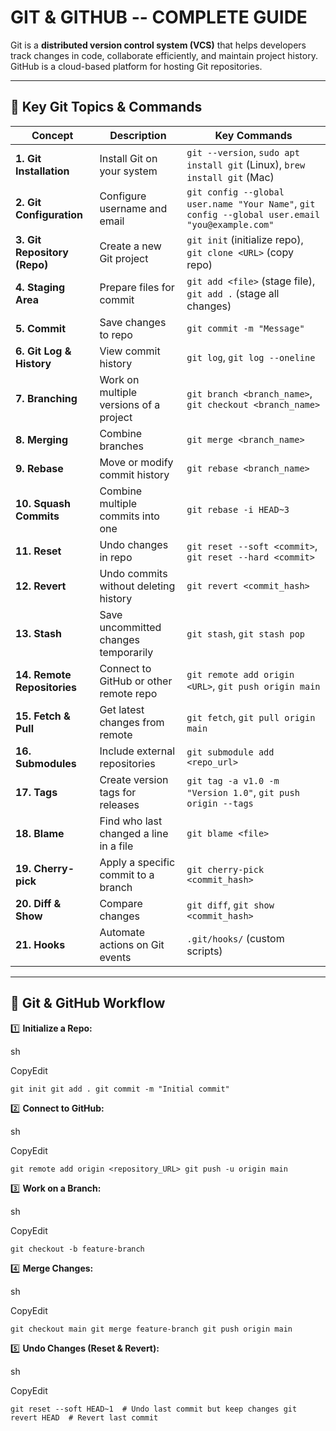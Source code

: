 **GIT & GITHUB -- COMPLETE GUIDE**
=================================

Git is a **distributed version control system (VCS)** that helps developers track changes in code, collaborate efficiently, and maintain project history. GitHub is a cloud-based platform for hosting Git repositories.

* * * * *

**🔹 Key Git Topics & Commands**
--------------------------------

| **Concept** | **Description** | **Key Commands** |
| --- | --- | --- |
| **1\. Git Installation** | Install Git on your system | `git --version`, `sudo apt install git` (Linux), `brew install git` (Mac) |
| **2\. Git Configuration** | Configure username and email | `git config --global user.name "Your Name"`, `git config --global user.email "you@example.com"` |
| **3\. Git Repository (Repo)** | Create a new Git project | `git init` (initialize repo), `git clone <URL>` (copy repo) |
| **4\. Staging Area** | Prepare files for commit | `git add <file>` (stage file), `git add .` (stage all changes) |
| **5\. Commit** | Save changes to repo | `git commit -m "Message"` |
| **6\. Git Log & History** | View commit history | `git log`, `git log --oneline` |
| **7\. Branching** | Work on multiple versions of a project | `git branch <branch_name>`, `git checkout <branch_name>` |
| **8\. Merging** | Combine branches | `git merge <branch_name>` |
| **9\. Rebase** | Move or modify commit history | `git rebase <branch_name>` |
| **10\. Squash Commits** | Combine multiple commits into one | `git rebase -i HEAD~3` |
| **11\. Reset** | Undo changes in repo | `git reset --soft <commit>`, `git reset --hard <commit>` |
| **12\. Revert** | Undo commits without deleting history | `git revert <commit_hash>` |
| **13\. Stash** | Save uncommitted changes temporarily | `git stash`, `git stash pop` |
| **14\. Remote Repositories** | Connect to GitHub or other remote repo | `git remote add origin <URL>`, `git push origin main` |
| **15\. Fetch & Pull** | Get latest changes from remote | `git fetch`, `git pull origin main` |
| **16\. Submodules** | Include external repositories | `git submodule add <repo_url>` |
| **17\. Tags** | Create version tags for releases | `git tag -a v1.0 -m "Version 1.0"`, `git push origin --tags` |
| **18\. Blame** | Find who last changed a line in a file | `git blame <file>` |
| **19\. Cherry-pick** | Apply a specific commit to a branch | `git cherry-pick <commit_hash>` |
| **20\. Diff & Show** | Compare changes | `git diff`, `git show <commit_hash>` |
| **21\. Hooks** | Automate actions on Git events | `.git/hooks/` (custom scripts) |

* * * * *

**📌 Git & GitHub Workflow**
----------------------------

1️⃣ **Initialize a Repo:**

sh

CopyEdit

`git init
git add .
git commit -m "Initial commit"`

2️⃣ **Connect to GitHub:**

sh

CopyEdit

`git remote add origin <repository_URL>
git push -u origin main`

3️⃣ **Work on a Branch:**

sh

CopyEdit

`git checkout -b feature-branch`

4️⃣ **Merge Changes:**

sh

CopyEdit

`git checkout main
git merge feature-branch
git push origin main`

5️⃣ **Undo Changes (Reset & Revert):**

sh

CopyEdit

`git reset --soft HEAD~1  # Undo last commit but keep changes
git revert HEAD  # Revert last commit`